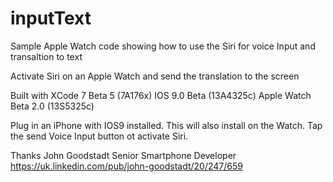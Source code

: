 # inputText
Sample Apple Watch code showing how to use the Siri for voice Input and transaltion to text

Activate Siri on an Apple Watch and send the translation to the screen

Built with XCode 7 Beta 5 (7A176x)
IOS 9.0 Beta (13A4325c)
Apple Watch Beta 2.0 (13S5325c)

Plug in an iPhone with IOS9 installed. This will also install on the Watch. Tap the send Voice Input button ot activate Siri.

Thanks
John Goodstadt
Senior Smartphone Developer
https://uk.linkedin.com/pub/john-goodstadt/20/247/659
